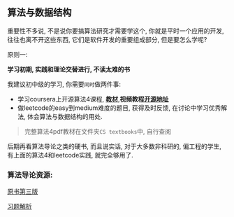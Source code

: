 ## 算法与数据结构

重要性不多说, 不是说你要搞算法研究才需要学这个, 你就是平时一个应用的开发, 往往也离不开这些东西, 它们是软件开发的重要组成部分, 但是要怎么学呢?

原则一:

**学习初期, 实践和理论交替进行, 不读太难的书**

我建议初中级的学习, 你需要`同时`做两件事:

- 学习coursera上开源算法4课程, **[教材](https://algs4.cs.princeton.edu/home/)**,**视频教程[开源地址](https://www.coursera.org/learn/algorithms-part1/)**
- 做leetcode的easy到medium难度的题目, 获得及时反馈, 在讨论中学习优秀解法, 体会算法与数据结构的用处.

>完整算法4pdf教材在文件夹`CS textbooks`中, 自行查阅

后期再看算法导论之类的硬书, 而且说实话, 对于大多数非科研的, 偏工程的学生, 有上面的算法4和leetcode实践, 就完全够用了.

### 算法导论资源:

[原书第三版](https://ms.sapientia.ro/~kasa/Algorithms_3rd.pdf)

[习题解析](https://sites.math.rutgers.edu/~ajl213/CLRS/CLRS.html)